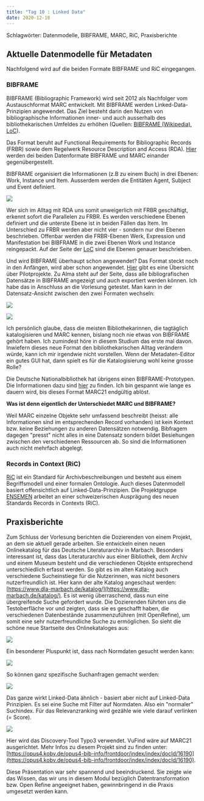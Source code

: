 ```yaml
---
title: "Tag 10 : Linked Data"
date: 2020-12-18
---
```


Schlagwörter: Datenmodelle, BIBFRAME, MARC, RiC, Praxisberichte



## Aktuelle Datenmodelle für Metadaten

Nachfolgend wird auf die beiden Formate BIBFRAME und RiC eingegangen.

### BIBFRAME
BIBFRAME (Bibliographic Framework) wird seit 2012 als Nachfolger vom Austauschformat MARC entwickelt. Mit BIBFRAME werden Linked-Data-Prinzipien angewendet. Das Ziel besteht darin den Nutzen von bibliographische Informationen inner- und auch ausserhalb des bibliothekarischen Umfeldes zu erhöhen (Quellen: [BIBFRAME (Wikipedia)](https://de.wikipedia.org/wiki/BIBFRAME), [LoC](https://www.loc.gov/bibframe/docs/bibframe2-model.html)).

Das Format beruht auf Functional Requirements for Bibliographic Records (FRBR) sowie dem Regelwerk Resource Description and Access (RDA).
[Hier](https://id.loc.gov/tools/bibframe/comparebf-lccn/2018958785.xml) werden dei beiden Datenformate BIBFRAME und MARC einander gegenübergestellt.

BIBFRAME organisiert die Informationen (z.B zu einem Buch) in drei Ebenen: Work, Instance und Item. Ausserdem werden die Entitäten  Agent, Subject und Event definiert.

![]({{site.baseurl}}/images/bf2-model.jpg)

Wer sich im Alltag mit RDA uns somit unweigerlich mit FRBR geschäftigt, erkennt sofort die Parallelen zu FRBR. Es werden verschiedene Ebenen definiert und die unterste Ebene ist in beiden Fällen das Item. Im Unterschied zu FRBR werden aber  nicht vier - sondern nur drei Ebenen beschrieben. Offenbar werden die FRBR-Ebenen Werk, Expression und Manifestation bei BIBFRAME in die zwei Ebenen Work und Instance reingepackt. Auf der Seite der [LoC](https://www.loc.gov/bibframe/docs/bibframe2-model.html) sind die Ebenen genauer beschrieben. 

Und wird BIBFRAME überhaupt schon angewendet?
Das Format steckt noch in den Anfängen, wird aber schon angewendet. [Hier](https://www.loc.gov/bibframe/implementation/register.html) gibt es eine Übersicht über Pilotprojekte. Zu Alma steht auf der Seite, dass alle bibliografischen Datensätze in BIBFRAME angezeigt und auch exportiert werden können. Ich habe das in Anschluss an die Vorlesung getestet. Man kann in der Datensatz-Ansicht zwischen den zwei Formaten wechseln:

![]({{site.baseurl}}/images/tag10_marc.png)

![]({{site.baseurl}}/images/tag10_bibframe.png)

Ich persönlich glaube, dass die meisten Bibliothekarinnen, die tagtäglich katalogisieren und MARC kennen, bislang noch nie etwas von BIBFRAME gehört haben. Ich zumindest höre in diesem Studium das erste mal davon. Inwiefern dieses neue Format den bibliothekarischen Alltag verändern würde, kann ich mir irgendwie nicht vorstellen. Wenn der Metadaten-Editor ein gutes GUI hat, dann spielt es für die Katalogisierung wohl keine grosse Rolle?

Die Deutsche Nationalbibliothek hat übrigens einen BIBFRAME-Prototypen. Die Informationen dazu sind [hier](https://lists.dnb.de/pipermail/dini-ag-kim-bestandsdaten/2020-February/000173.html) zu finden. Ich bin gespannt wie lange es dauern wird, bis dieses Format MARC21 endgültig ablöst.

**Was ist denn eigentlich der Unterschiedet MARC und BIBFRAME?**

Weil MARC einzelne Objekte sehr umfassend beschreibt (heisst: alle Informationen sind im entsprechenden Record vorhanden) ist kein Kontext bzw. keine Beziehungen zu anderen Datensätzen notwendig. Bibfragem dagegen "presst" nicht alles in eine Datensatz sondern bildet Besiehungen zwischen den verschiedenen Ressourcen ab. So sind die Informationen auch nicht  mehrfach abgelegt. 

### Records in Context (RiC)
[RiC](https://www.ica.org/en/records-contexts-german) ist ein Standard für Archivbeschreibungen und besteht aus einem Begriffsmodell und einer formalen Ontologie. Auch dieses Datenmodell basiert offensichtlich auf Linked-Data-Prinzipien. Die Projektgruppe [ENSEMEN](https://vsa-aas.ch/arbeitsgruppen/projektgruppe-ensemen/) arbeitet an einer schweizerischen Ausprägung des neuen Standards Records in Contexts (RiC).

## Praxisberichte
Zum Schluss der Vorlesung berichten die Dozierenden von einem Projekt, an dem sie aktuell gerade arbeiten. Sie entwickeln einen neuen Onlinekatalog für das Deutsche Literaturarchiv in Marbach. Besonders interessant ist, dass das Literaturarchiv aus einer Bibliothek, dem Archiv und einem Museum besteht und die verschiedenen Objekte entsprechend unterschiedlich erfasst werden. So gibt es im alten Katalog auch verschiedene Sucheinstiege für die Nutzerinnen, was nicht besoners nutzerfreundlich ist. Hier kann der alte Katalog angeschaut werden: [https://www.dla-marbach.de/katalog/](https://www.dla-marbach.de/katalog/). Es ist wenig überraschend, dass nun eine übergreifende Suche gefordert wurde. 
Die Dozierenden führten uns die Testoberfläche vor und zeigten, dass sie es geschafft haben, die verschiedenen Datenbestände zusammenzuführen (mit OpenRefine), um somit eine sehr nutzerfreundliche Suche zu ermöglichen. So sieht die schöne neue Startseite des Onlinekataloges aus:

![]({{site.baseurl}}/images/marbach1.png)

Ein besonderer Pluspunkt ist, dass nach Normdaten gesucht werden kann:

![]({{site.baseurl}}/images/marbach2.png)

So können ganz spezifische Suchanfragen gemacht werden:

![]({{site.baseurl}}/images/marbach3.png)

Das ganze wirkt Linked-Data ähnlich - basiert aber nicht auf Linked-Data Prinzipien. Es sei eine Suche mit Filter auf Normdaten. Also ein "normaler" Suchindex. Für das Relevanzranking wird gezähle wie viele darauf verlinken (= Score).

![]({{site.baseurl}}/images/marbach4.png)

Hier wird das Discovery-Tool Typo3 verwendet.  VuFind wäre auf MARC21 ausgerichtet.
Mehr Infos zu diesem Projekt sind zu finden unter: [https://opus4.kobv.de/opus4-bib-info/frontdoor/index/index/docId/16190](https://opus4.kobv.de/opus4-bib-info/frontdoor/index/index/docId/16190).

Diese Präsentation war sehr spannend und beeindruckend. Sie zeigte wie das Wissen, das wir uns in diesem Modul bezüglich Datentransformation bzw. Open Refine angeeignet haben, gewinnbringend in die Praxis umgesetzt werden kann.
